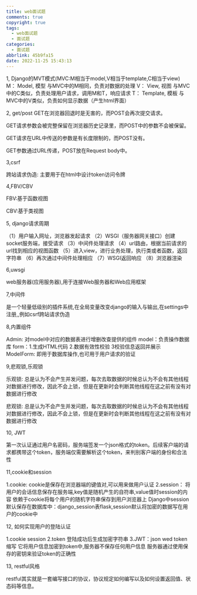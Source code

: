 ```yaml
---
title: web面试题
comments: true
copyright: true
tags:
  - web面试题
  - 面试题
categories:
  - 面试题
abbrlink: 45b9fa15
date: 2022-11-25 15:43:13
---
```


1, Django的MVT模式(MVC:M相当于model,V相当于template,C相当于view)
M： Model, 模型 与MVC中的M相同，负责对数据的处理
V： View, 视图 与MVC中的C类似，负责处理用户请求，调用M和T，响应请求
T： Template, 模板 与MVC中的V类似，负责如何显示数据（产生html界面）



2, get/post
GET在浏览器回退时是无害的，而POST会再次提交请求。

GET请求参数会被完整保留在浏览器历史记录里，而POST中的参数不会被保留。

GET请求在URL中传送的参数是有长度限制的，而POST没有。

GET参数通过URL传递，POST放在Request body中。



3,csrf

跨站请求伪造: 主要用于在html中设计token访问令牌



4,FBV/CBV

FBV:基于函数视图

CBV:基于类视图



5, django请求周期

（1）用户输入网址，浏览器发起请求
（2）WSGI（服务器网关接口）创建socket服务端，接受请求
（3）中间件处理请求
（4）url路由，根据当前请求的url找到相应的视图函数
（5）进入view，进行业务处理，执行类或者函数，返回字符串
（6）再次通过中间件处理相应
（7）WSGI返回响应
（8）浏览器渲染



6,uwsgi

web服务器(应用服务器),用于连接Web服务器和Web应用框架



7,中间件

是一个轻量低级别的插件系统,在全局变量改变django的输入与输出,在settings中注册,,例如csrf跨站请求伪造



8,内置组件

Admin: 对model中对应的数据表进行增删改查提供的组件
model：负责操作数据库
form：1.生成HTML代码 2.数据有效性校验 3校验信息返回并展示
ModelForm: 即用于数据库操作,也可用于用户请求的验证



9,悲观锁,乐观锁

乐观锁: 总是认为不会产生并发问题，每次去取数据的时候总认为不会有其他线程对数据进行修改，因此不会上锁，但是在更新时会判断其他线程在这之前有没有对数据进行修改

悲观锁: 总是认为不会产生并发问题，每次去取数据的时候总认为不会有其他线程对数据进行修改，因此不会上锁，但是在更新时会判断其他线程在这之前有没有对数据进行修改



10, JWT

第一次认证通过用户名密码，服务端签发一个json格式的token。后续客户端的请求都携带这个token，服务端仅需要解析这个token，来判别客户端的身份和合法性



11,cookie和session

1.cookie:
cookie是保存在浏览器端的键值对,可以用来做用户认证
2.session：
将用户的会话信息保存在服务端,key值是随机产生的自符串,value值时session的内容
依赖于cookie将每个用户的随机字符串保存到用户浏览器上
Django中session默认保存在数据库中：django_session表flask,session默认将加密的数据写在用户的cookie中



12,  如何实现用户的登陆认证

1.cookie session
2.token 登陆成功后生成加密字符串
3.JWT：json wed token缩写 它将用户信息加密到token中,服务器不保存任何用户信息
服务器通过使用保存的密钥来验证token的正确性



13, restful风格

restful其实就是一套编写接口的协议，协议规定如何编写以及如何设置返回值、状态码等信息。
